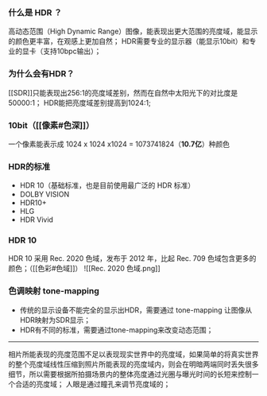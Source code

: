 ### 什么是 HDR ？
高动态范围（High Dynamic Range）图像，能表现出更大范围的亮度域，能显示的颜色更丰富，在观感上更加自然；
HDR需要专业的显示器（能显示10bit）和专业的显卡（支持10bpc输出）；
### 为什么会有HDR？
[[SDR]]只能表现出256:1的亮度域差别，然而在自然中太阳光下的对比度是50000:1；
HDR能把亮度域差别提高到1024:1;
### 10bit（[[像素#色深]]）
一个像素能表示成  1024 x 1024 x1024 = 1073741824（**10.7亿**）种颜色
### HDR的标准
- HDR 10（基础标准，也是目前使用最广泛的 HDR 标准）
- DOLBY VISION
- HDR10+
- HLG
- HDR Vivid
### HDR 10
HDR 10 采用 Rec. 2020 色域，发布于 2012 年，比起 Rec. 709 色域包含更多的颜色；（[[色彩#色域]]）
![[Rec. 2020 色域.png]]
### 色调映射 tone-mapping
- 传统的显示设备不能完全的显示出HDR，需要通过 tone-mapping 让图像从HDR映射为SDR显示；
- HDR有不同的标准，需要通过tone-mapping来改变动态范围；
***
相片所能表现的亮度范围不足以表现现实世界中的亮度域，如果简单的将真实世界的整个亮度域线性压缩到照片所能表现的亮度域内，则会在明暗两端同时丢失很多细节，所以需要根据所拍摄场景内的整体亮度通过光圈与曝光时间的长短来控制一个合适的亮度域；
人眼是通过瞳孔来调节亮度域的；